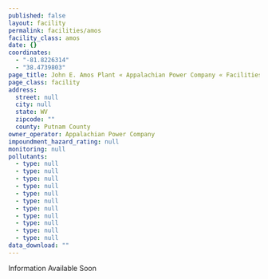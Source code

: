 ```yaml
---
published: false
layout: facility
permalink: facilities/amos
facility_class: amos
date: {}
coordinates: 
  - "-81.8226314"
  - "38.4739803"
page_title: John E. Amos Plant « Appalachian Power Company « Facilities
page_class: facility
address: 
  street: null
  city: null
  state: WV
  zipcode: ""
  county: Putnam County
owner_operator: Appalachian Power Company
impoundment_hazard_rating: null
monitoring: null
pollutants: 
  - type: null
  - type: null
  - type: null
  - type: null
  - type: null
  - type: null
  - type: null
  - type: null
  - type: null
  - type: null
  - type: null
data_download: ""
---
```


Information Available Soon
